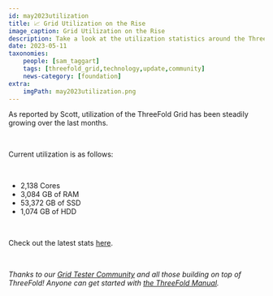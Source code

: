 ```yaml
---
id: may2023utilization
title: 📈 Grid Utilization on the Rise
image_caption: Grid Utilization on the Rise
description: Take a look at the utilization statistics around the ThreeFold Grid!
date: 2023-05-11
taxonomies:
    people: [sam_taggart]
    tags: [threefold_grid,technology,update,community]
    news-category: [foundation]
extra:
    imgPath: may2023utilization.png
---
```


As reported by Scott, utilization of the ThreeFold Grid has been steadily growing over the last months.

<br/>

Current utilization is as follows:

<br/>

- 2,138 Cores
- 3,084 GB of RAM
- 53,372 GB of SSD 
- 1,074 GB of HDD

<br/>

Check out the latest stats [here](https://forum.threefold.io/t/grid-stats-new-nodes-utilization-overview/3291/54?u=gosam).

<br/>

*Thanks to our [Grid Tester Community](https://bit.ly/threefoldtesting) and all those building on top of ThreeFold! Anyone can get started with [the ThreeFold Manual](https://manual.grid.tf/).*